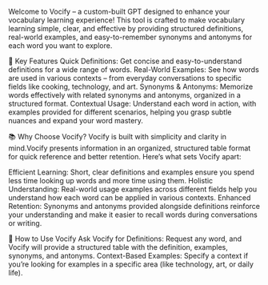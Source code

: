 
 Welcome to Vocify – a custom-built GPT designed to enhance your vocabulary learning experience! This tool is crafted to make vocabulary learning simple, clear, and effective by providing structured definitions, real-world examples, and easy-to-remember synonyms and antonyms for each word you want to explore.

🌟 Key Features
Quick Definitions: Get concise and easy-to-understand definitions for a wide range of words.
Real-World Examples: See how words are used in various contexts – from everyday conversations to specific fields like cooking, technology, and art.
Synonyms & Antonyms: Memorize words effectively with related synonyms and antonyms, organized in a structured format.
Contextual Usage: Understand each word in action, with examples provided for different scenarios, helping you grasp subtle nuances and expand your word mastery.

📚 Why Choose Vocify?
Vocify is built with simplicity and clarity in mind.Vocify presents information in an organized, structured table format for quick reference and better retention. Here’s what sets Vocify apart:

Efficient Learning: Short, clear definitions and examples ensure you spend less time looking up words and more time using them.
Holistic Understanding: Real-world usage examples across different fields help you understand how each word can be applied in various contexts.
Enhanced Retention: Synonyms and antonyms provided alongside definitions reinforce your understanding and make it easier to recall words during conversations or writing.


📖 How to Use Vocify
Ask Vocify for Definitions: Request any word, and Vocify will provide a structured table with the definition, examples, synonyms, and antonyms.
Context-Based Examples: Specify a context if you’re looking for examples in a specific area (like technology, art, or daily life).

